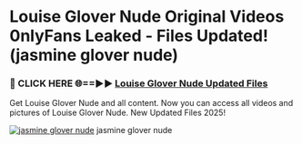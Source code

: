 # Louise Glover Nude Original Videos 0nlyFans Leaked - Files Updated! (jasmine glover nude)

<h3>🔴 CLICK HERE 🌐==►► <a href="https://tinyurl.com/2p9ay9w9" rel="nofollow">Louise Glover Nude Updated Files</a></h3>

Get Louise Glover Nude and all content. Now you can access all videos and pictures of Louise Glover Nude. New Updated Files 2025!

[![jasmine glover nude](https://i.imgur.com/KQgVmj3.gif)](https://tinyurl.com/2p9ay9w9)
jasmine glover nude
